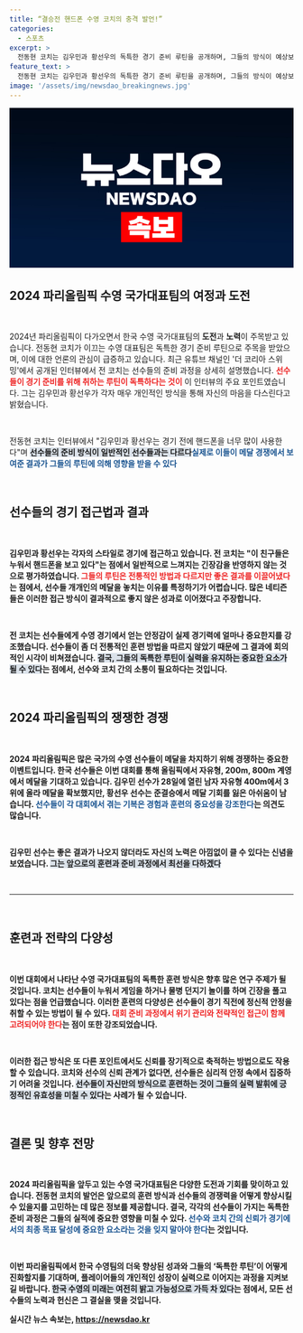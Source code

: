 ```yaml
---
title: “결승전 핸드폰 수영 코치의 충격 발언!”
categories:
  - 스포츠
excerpt: >
  전동현 코치는 김우민과 황선우의 독특한 경기 준비 루틴을 공개하며, 그들의 방식이 예상보다 놀라운 성과를 낳았다고 강조했다. 하지만 올림픽 성적 부진의 원인에 대한 논란이 커지고 있다. 클릭해서 더 알아보세요!
feature_text: >
  전동현 코치는 김우민과 황선우의 독특한 경기 준비 루틴을 공개하며, 그들의 방식이 예상보다 놀라운 성과를 낳았다고 강조했다. 하지만 올림픽 성적 부진의 원인에 대한 논란이 커지고 있다. 클릭해서 더 알아보세요!
image: '/assets/img/newsdao_breakingnews.jpg'
---
```


<p><img src="/assets/img/newsdao_breakingnews.jpg" alt="ranknews 속보" /></p>

<h2 data-ke-size="size26">2024 파리올림픽 수영 국가대표팀의 여정과 도전</h2>

<p data-ke-size="size16">&nbsp;</p>

<p>2024년 파리올림픽이 다가오면서 한국 수영 국가대표팀의 <b>도전</b>과 <b>노력</b>이 주목받고 있습니다. 전동현 코치가 이끄는 수영 대표팀은 독특한 경기 준비 루틴으로 주목을 받았으며, 이에 대한 언론의 관심이 급증하고 있습니다. 최근 유튜브 채널인 '더 코리아 스위밍'에서 공개된 인터뷰에서 전 코치는 선수들의 준비 과정을 상세히 설명했습니다. <b><span style="color: #ee2323;">선수들이 경기 준비를 위해 취하는 루틴이 독특하다는 것이</span></b> 이 인터뷰의 주요 포인트였습니다. 그는 김우민과 황선우가 각자 매우 개인적인 방식을 통해 자신의 마음을 다스린다고 밝혔습니다.</p>

<p data-ke-size="size16">&nbsp;</p>

<p>전동현 코치는 인터뷰에서 "김우민과 황선우는 경기 전에 핸드폰을 너무 많이 사용한다"며 <b><span style="background-color: #21538527;">선수들의 준비 방식이 일반적인 선수들과는 다르다</span></b고 설명했습니다. 그는 그들의 접근 방식이 현장에서 예상치 못한 결과로 나타날 수 있다는 점에서 우려를 나타냈습니다. 전 코치의 발언은 수영계에서 장난으로 받아들여지는 경향이 있었지만, <b><span style="color: #1a5490;">실제로 이들이 메달 경쟁에서 보여준 결과가 그들의 루틴에 의해 영향을 받을 수 있다</span></b는 사실을 깨닫게 해주었습니다.</p>

<p data-ke-size="size16">&nbsp;</p>

<h2 data-ke-size="size26">선수들의 경기 접근법과 결과</h2>

<p data-ke-size="size16">&nbsp;</p>

<p>김우민과 황선우는 각자의 스타일로 경기에 접근하고 있습니다. 전 코치는 "<b>이 친구들은 누워서 핸드폰을 보고 있다</b>"는 점에서 일반적으로 느껴지는 긴장감을 반영하지 않는 것으로 평가하였습니다. <b><span style="color: #ee2323;">그들의 루틴은 전통적인 방법과 다르지만 좋은 결과를 이끌어냈다</span></b>는 점에서, 선수들 개개인의 메달을 놓치는 이유를 특정하기가 어렵습니다. 많은 네티즌들은 이러한 접근 방식이 결과적으로 좋지 않은 성과로 이어졌다고 주장합니다.</p>

<p data-ke-size="size16">&nbsp;</p>

<p>전 코치는 선수들에게 수영 경기에서 얻는 <b>안정감</b>이 실제 경기력에 얼마나 중요한지를 강조했습니다. 선수들이 좀 더 전통적인 훈련 방법을 따르지 않았기 때문에 그 결과에 회의적인 시각이 비쳐졌습니다. <b><span style="background-color: #21538527;">결국, 그들의 독특한 루틴이 실력을 유지하는 중요한 요소가 될 수 있다</span></b>는 점에서, 선수와 코치 간의 소통이 필요하다는 것입니다.</p>

<p data-ke-size="size16">&nbsp;</p>

<h2 data-ke-size="size26">2024 파리올림픽의 쟁쟁한 경쟁</h2>

<p data-ke-size="size16">&nbsp;</p>

<p>2024 파리올림픽은 많은 국가의 수영 선수들이 메달을 차지하기 위해 경쟁하는 중요한 이벤트입니다. <b>한국 선수들</b>은 이번 대회를 통해 올림픽에서 <b>자유형</b>, <b>200m</b>, <b>800m 계영</b>에서 메달을 기대하고 있습니다. 김우민 선수가 28일에 열린 남자 자유형 400m에서 3위에 올라 메달을 확보했지만, 황선우 선수는 준결승에서 메달 기회를 잃은 아쉬움이 남습니다. <b><span style="color: #1a5490;">선수들이 각 대회에서 겪는 기복은 경험과 훈련의 중요성을 강조한다</span></b>는 의견도 많습니다.</p>

<p data-ke-size="size16">&nbsp;</p>

<p>김우민 선수는 좋은 결과가 나오지 않더라도 자신의 노력은 아낌없이 클 수 있다는 신념을 보였습니다. <b><span style="background-color: #21538527;">그는 앞으로의 훈련과 준비 과정에서 최선을 다하겠다</span></b는 다짐을 공유했습니다. 황선우 선수 역시 “아직 배울 부분이 많다”는 겸손한 자세를 견지하며, 앞으로의 경쟁에서 더 나은 성과를 거두기 위한 각고의 노력을 다짐했습니다.</p>

<p data-ke-size="size16">&nbsp;</p>

<hr>

<p data-ke-size="size16">&nbsp;</p>

<h2 data-ke-size="size26">훈련과 전략의 다양성</h2>

<p data-ke-size="size16">&nbsp;</p>

<p>이번 대회에서 나타난 수영 국가대표팀의 독특한 훈련 방식은 향후 많은 연구 주제가 될 것입니다. 코치는 선수들이 누워서 게임을 하거나 물병 던지기 놀이를 하며 긴장을 풀고 있다는 점을 언급했습니다. <b>이러한 훈련의 다양성은 선수들이 경기 직전에 <b>정신적 안정을 취할 수 있는 방법이 될 수 있다</b></b>. <b><span style="color: #ee2323;">대회 준비 과정에서 위기 관리와 전략적인 접근이 함께 고려되어야 한다</span></b>는 점이 또한 강조되었습니다.</p>

<p data-ke-size="size16">&nbsp;</p>

<p>이러한 접근 방식은 또 다른 포인트에서도 신뢰를 장기적으로 축적하는 방법으로도 작용할 수 있습니다. 코치와 선수의 신뢰 관계가 없다면, 선수들은 심리적 안정 속에서 집중하기 어려울 것입니다. <b><span style="background-color: #21538527;">선수들이 자신만의 방식으로 훈련하는 것이 그들의 실력 발휘에 긍정적인 유효성을 미칠 수 있다</span></b>는 사례가 될 수 있습니다.</p>

<p data-ke-size="size16">&nbsp;</p>

<h2 data-ke-size="size26">결론 및 향후 전망</h2>

<p data-ke-size="size16">&nbsp;</p>

<p>2024 파리올림픽을 앞두고 있는 수영 국가대표팀은 다양한 도전과 기회를 맞이하고 있습니다. 전동현 코치의 발언은 앞으로의 훈련 방식과 선수들의 경쟁력을 어떻게 향상시킬 수 있을지를 고민하는 데 많은 정보를 제공합니다. <b>결국, 각각의 선수들이 가지는 독특한 준비 과정은 그들의 실적에 중요한 영향을 미칠 수 있다</b>. <b><span style="color: #1a5490;">선수와 코치 간의 신뢰가 경기에서의 최종 목표 달성에 중요한 요소라는 것을 잊지 말아야 한다</span></b>는 것입니다.</p>

<p data-ke-size="size16">&nbsp;</p>

<p>이번 파리올림픽에서 한국 수영팀의 더욱 향상된 성과와 그들의 ‘독특한 루틴’이 어떻게 진화할지를 기대하며, 플레이어들의 개인적인 성장이 실력으로 이어지는 과정을 지켜보길 바랍니다. <b><span style="background-color: #21538527;">한국 수영의 미래는 여전히 밝고 가능성으로 가득 차 있다</span></b>는 점에서, 모든 선수들의 노력과 헌신은 그 결실을 맺을 것입니다.</p>
실시간 뉴스 속보는, <a href="https://newsdao.kr" rel="dofollow">https://newsdao.kr</a>



